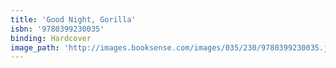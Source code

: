 ```yaml
---
title: 'Good Night, Gorilla'
isbn: '9780399230035'
binding: Hardcover
image_path: 'http://images.booksense.com/images/035/230/9780399230035.jpg'
---
```


